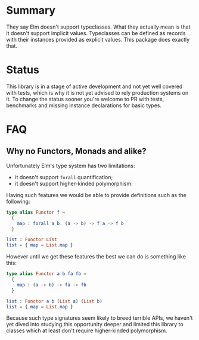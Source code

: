 # Summary

They say Elm doesn't support typeclasses.
What they actually mean is that it doesn't support implicit values.
Typeclasses can be defined as records with their instances provided as explicit values.
This package does exactly that.

# Status

This library is in a stage of active development and not yet well covered with tests,
which is why it is not yet advised to rely production systems on it.
To change the status sooner you're welcome to PR with tests, benchmarks and
missing instance declarations for basic types.

# FAQ

## Why no Functors, Monads and alike?

Unfortunately Elm's type system has two limitations:

* it doesn't support `forall` quantification;
* it doesn't support higher-kinded polymorphism.

Having such features we would be able to provide definitions such as the following:

```elm
type alias Functor f =
  {
    map : forall a b. (a -> b) -> f a -> f b
  }

list : Functor List
list = { map = List.map }
```

However until we get these features the best we can do is something like this:

```elm
type alias Functor a b fa fb =
  {
    map : (a -> b) -> fa -> fb
  }

list : Functor a b (List a) (List b)
list = { map = List.map }
```

Because such type signatures seem likely to breed terrible APIs, we haven't yet dived into studying this opportunity deeper and limited this library to classes which at least don't require higher-kinded polymorphism.
